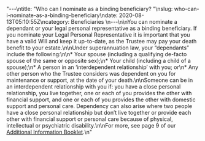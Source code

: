 "---\ntitle: \"Who can I nominate as a binding beneficiary? \"\nslug: who-can-i-nominate-as-a-binding-beneficiary\ndate: 2020-08-13T05:10:55Z\ncategory: Beneficiaries \n---\n\nYou can nominate a dependant or your legal personal representative as a binding beneficiary. If you nominate your Legal Personal Representative it is important that you have a valid Will and keep it up-to-date, as the Trustee may pay your death benefit to your estate.\n\nUnder superannuation law, your “dependants” include the following:\n\n*   Your spouse (including a qualifying de-facto spouse of the same or opposite sex);\n*   Your child (including a child of a spouse);\n*   A person in an ‘interdependent relationship’ with you; or\n*   Any other person who the Trustee considers was dependent on you for maintenance or support, at the date of your death.\n\nSomeone can be in an interdependent relationship with you if: you have a close personal relationship, you live together, one or each of you provides the other with financial support, and one or each of you provides the other with domestic support and personal care. Dependency can also arise where two people have a close personal relationship but don’t live together or provide each other with financial support or personal care because of physical, intellectual or psychiatric disability.\n\nFor more, see page 9 of our [Additional Information Booklet](https://www.futuresuper.com.au/aib).\n"